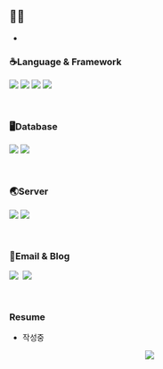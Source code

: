 

## 👨‍💻
- 

### ☕Language & Framework

![](https://img.shields.io/badge/Java-007396?style=flat-square&logo=Java&logoColor=white)
![](https://img.shields.io/badge/SpringBoot-6DB33F?style=flat-square&logo=Spring&logoColor=white)
![](https://img.shields.io/badge/Python-3776AB?style=flat-square&logo=Python&logoColor=white)
![](https://img.shields.io/badge/Fastapi-009688?style=flat-square&logo=Fastapi&logoColor=white) 

<br>

### 🖥Database
![](https://img.shields.io/badge/Oracle-d14836?style=flat-square&logo=Oracle&logoColor=white)
![](https://img.shields.io/badge/Mysql-3e6e93?style=flat-square&logo=MySql&logoColor=white)

<br>

### 🌏Server
![](https://img.shields.io/badge/Linux-FCC624?style=flat-square&logo=Linux&logoColor=black)
![](https://img.shields.io/badge/Amazon_AWS-232F3E?style=flat-square&logo=AmazonAWS&logoColor=white)

<br>

### 📧Email & Blog
<p align="left">
  <a href="https://devyoon91.tistory.com/"><img src="https://img.shields.io/badge/8호선방랑자-000000?style=flat-square&logo=Tidal&logoColor=white&link=https://devyoon91.tistory.com"/></a>&nbsp
  <a href="mailto:kimbyungyoun91%40gmail.com"><img src="https://img.shields.io/badge/Gmail-d14836?style=flat-square&logo=Gmail&logoColor=white&link=kimbyungyoun91%40gmail.com"/></a>
</p>

<br>

### Resume
- 작성중

<p align="center">
  <a href="https://hits.seeyoufarm.com"><img src="https://hits.seeyoufarm.com/api/count/incr/badge.svg?url=https%3A%2F%2Fgithub.com%2Fdevyoon91%2Fhit-counter&count_bg=%2379C83D&title_bg=%23555555&icon=&icon_color=%23E7E7E7&title=hits&edge_flat=false"/></a>
</p>
